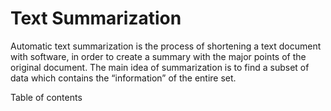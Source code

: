 # Text Summarization

Automatic text summarization is the process of shortening a text document with software, in order to create a summary with the major points of the original document. The main idea of summarization is to find a subset of data which contains the “information” of the entire set.

Table of contents
